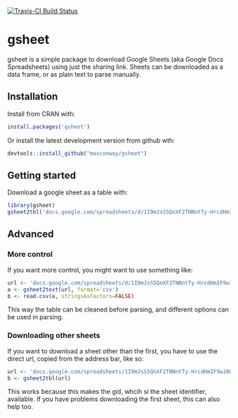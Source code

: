 [![Travis-CI Build Status](https://travis-ci.org/maxconway/gsheet.png?branch=master)](https://travis-ci.org/maxconway/gsheet)
<!-- README.md is generated from README.Rmd. Please edit that file -->



# gsheet

gsheet is a simple package to download Google Sheets (aka Google Docs Spreadsheets) using just the sharing link. Sheets can be downloaded as a data frame, or as plain text to parse manually. 

## Installation
Install from CRAN with:

```r
install.packages('gsheet')
```

Or install the latest development version from github wth:

```r
devtools::install_github("maxconway/gsheet")
```

## Getting started
Download a google sheet as a table with:

```r
library(gsheet)
gsheet2tbl('docs.google.com/spreadsheets/d/1I9mJsS5QnXF2TNNntTy-HrcdHmIF9wJ8ONYvEJTXSNo')
```

## Advanced
### More control
If you want more control, you might want to use something like:

```r
url <- 'docs.google.com/spreadsheets/d/1I9mJsS5QnXF2TNNntTy-HrcdHmIF9wJ8ONYvEJTXSNo'
a <- gsheet2text(url, format='csv')
b <- read.csv(a, stringsAsFactors=FALSE)
```
This way the table can be cleaned before parsing, and different options can be used in parsing.

### Downloading other sheets
If you want to download a sheet other than the first, you have to use the direct url, copied from the address bar, like so:

```r
url <- 'docs.google.com/spreadsheets/1I9mJsS5QnXF2TNNntTy-HrcdHmIF9wJ8ONYvEJTXSNo#gid=850032961'
b <- gsheet2tbl(url)
```
This works because this makes the gid, whcih si the sheet identifier, available.
If you have problems downloading the first sheet, this can also help too.



